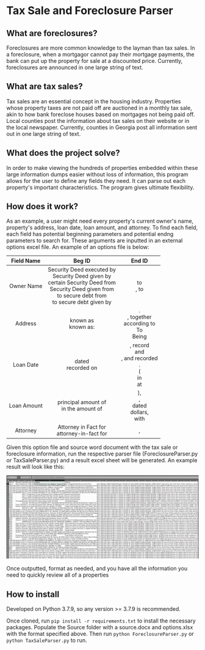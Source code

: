 # Tax Sale and Foreclosure Parser

## What are foreclosures?

Foreclosures are more common knowledge to the layman than tax sales. In a foreclosure, when a mortgagor cannot pay their mortgage payments, the bank can put up the property for sale at a discounted price. Currently, foreclosures are announced in one large string of text.

## What are tax sales?

Tax sales are an essential concept in the housing industry. Properties whose property taxes are not paid off are auctioned in a monthly tax sale,
akin to how bank foreclose houses based on mortgages not being paid off. Local counties post the information about tax sales on their website or in the 
local newspaper. Currently, counties in Georgia post all information sent out in one large string of text.

## What does the project solve?

In order to make viewing the hundreds of properties embedded within these large information dumps easier without loss of information, this program allows for the user to define any fields they need. It can parse out each property's important characteristics. The program gives ultimate flexibility.

## How does it work?

As an example, a user might need every property's current owner's name, property's address, loan date, loan amount, and attorney. To find each field, each field has potential beginning parameters and potential endng parameters to search for. These arguments are inputted in an external options excel file. An example of an options file is below:

| Field Name | Beg ID  | End ID  |
| :---:   | :-: | :-: |
| Owner Name | Security Deed executed by <br /> Security Deed given by <br /> certain Security Deed from<br />Security Deed given from<br />to secure debt from <br />to secure debt given by | to <br />, to |
| Address | known as <br /> known as: | . <br />, together <br /> according to <br /> To <br /> Being |
| Loan Date | dated <br /> recorded on | , record <br /> and <br /> , and recorded <br /> . <br /> ( <br /> in <br /> at |
| Loan Amount | principal amount of <br /> in the amount of | ), <br /> , <br /> dated <br /> dollars, <br /> with |
| Attorney | Attorney in Fact for <br /> attorney-in-fact for | , |

Given this option file and source word document with the tax sale or foreclosure information, run the respective parser file (ForeclosureParser.py or TaxSaleParser.py) and a result excel sheet will be generated. An example result will look like this: 

![Example Result](./Images/Example%20Result.JPG?raw=true "Example Result")

Once outputted, format as needed, and you have all the information you need to quickly review all of a properties

## How to install

Developed on Python 3.7.9, so any version >= 3.7.9 is recommended.

Once cloned, run ``` pip install -r requirements.txt ``` to install the necessary packages. Populate the Source folder with a source.docx and options.xlsx with the format specified above. Then run ```python ForeclosureParser.py``` or ```python TaxSaleParser.py``` to run.

